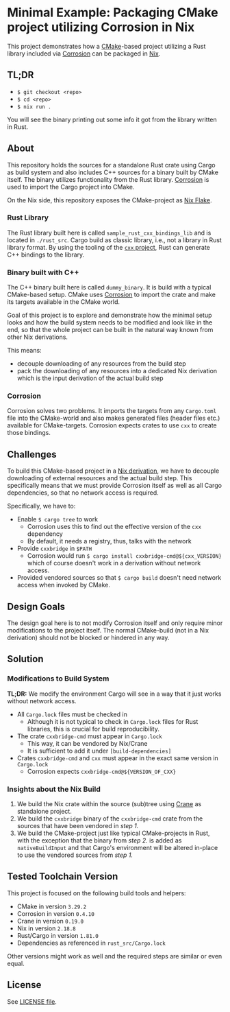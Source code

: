 # Minimal Example: Packaging CMake project utilizing Corrosion in Nix

This project demonstrates how a [CMake](https://cmake.org/)-based project
utilizing a Rust library included via
[Corrosion](https://github.com/corrosion-rs/corrosion) can be packaged in
[Nix](https://nixos.org/).

## TL;DR

- `$ git checkout <repo>`
- `$ cd <repo>`
- `$ nix run .`

You will see the binary printing out some info it got from the library written
in Rust.

## About

This repository holds the sources for a standalone Rust crate using Cargo as
build system and also includes C++ sources for a binary built by CMake itself.
The binary utilizes functionality from the Rust library.
[Corrosion](https://github.com/corrosion-rs/corrosion) is used to import the
Cargo project into CMake.

On the Nix side, this repository exposes the CMake-project as
[Nix Flake](https://nixos.wiki/wiki/Flakes).

### Rust Library

The Rust library built here is called `sample_rust_cxx_bindings_lib` and is
located in `./rust_src`. Cargo build as classic library, i.e., not a library
in Rust library format. By using the tooling of the
[`cxx` project](https://cxx.rs/), Rust can generate C++ bindings to the library.

### Binary built with C++

The C++ binary built here is called `dummy_binary`. It is build with a typical
CMake-based setup. CMake uses [Corrosion](https://github.com/corrosion-rs/corrosion)
to import the crate and make its targets available in the CMake world.

Goal of this project is to explore and demonstrate how the minimal setup looks
and how the build system needs to be modified and look like in the end, so that
the whole project can be built in the natural way known from other Nix
derivations.

This means:
- decouple downloading of any resources from the build step
- pack the downloading of any resources into a dedicated Nix derivation
  which is the input derivation of the actual build step

### Corrosion

Corrosion solves two problems. It imports the targets from any `Cargo.toml`
file into the CMake-world and also makes generated files (header files etc.)
available for CMake-targets. Corrosion expects crates to use `cxx` to create
those bindings.

## Challenges

To build this CMake-based project in a [Nix derivation](https://nixos.org/), we
have to decouple downloading of external resources and the actual build step.
This specifically means that we must provide Corrosion itself as well as all
Cargo dependencies, so that no network access is required.

Specifically, we have to:

- Enable `$ cargo tree` to work
  - Corrosion uses this to find out the effective version of the `cxx`
    dependency
  - By default, it needs a registry, thus, talks with the network
- Provide `cxxbridge` in `$PATH`
  - Corrosion would run `$ cargo install cxxbridge-cmd@${cxx_VERSION}` which
    of course doesn't work in a derivation without network access.
- Provided vendored sources so that `$ cargo build` doesn't need network access
  when invoked by CMake.

## Design Goals

The design goal here is to not modify Corrosion itself and only require minor
modifications to the project itself. The normal CMake-build (not in a Nix
derivation) should not be blocked or hindered in any way.

## Solution

### Modifications to Build System

**TL;DR:** We modify the environment Cargo will see in a way that it just works
without network access.

- All `Cargo.lock` files must be checked in
  - Although it is not typical to check in `Cargo.lock` files for Rust
    libraries, this is crucial for build reproducibility.
- The crate `cxxbridge-cmd` must appear in `Cargo.lock`
  - This way, it can be vendored by Nix/Crane
  - It is sufficient to add it under `[build-dependencies]`
- Crates `cxxbridge-cmd` and `cxx` must appear in the exact same version in
  `Cargo.lock`
  - Corrosion expects `cxxbridge-cmd@${VERSION_OF_CXX}`

### Insights about the Nix Build

1. We build the Nix crate within the source (sub)tree using [Crane](https://crane.dev)
   as standalone project.
2. We build the `cxxbridge` binary of the `cxxbridge-cmd` crate from the sources
   that have been vendored in *step 1.*
3. We build the CMake-project just like typical CMake-projects in Rust, with
   the exception that the binary from *step 2.* is added as `nativeBuildInput`
   and that Cargo's environment will be altered in-place to use the vendored
   sources from *step 1.*

## Tested Toolchain Version

This project is focused on the following build tools and helpers:

- CMake in version `3.29.2`
- Corrosion in version `0.4.10`
- Crane in version `0.19.0`
- Nix in version `2.18.8`
- Rust/Cargo in version `1.81.0`
- Dependencies as referenced in `rust_src/Cargo.lock`

Other versions might work as well and the required steps are similar or even
equal.

## License

See [LICENSE file](./LICENSE).
